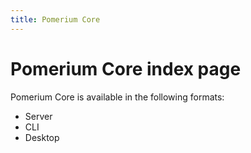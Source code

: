 ```yaml
---
title: Pomerium Core
---
```


# Pomerium Core index page

Pomerium Core is available in the following formats:
- Server 
- CLI
- Desktop